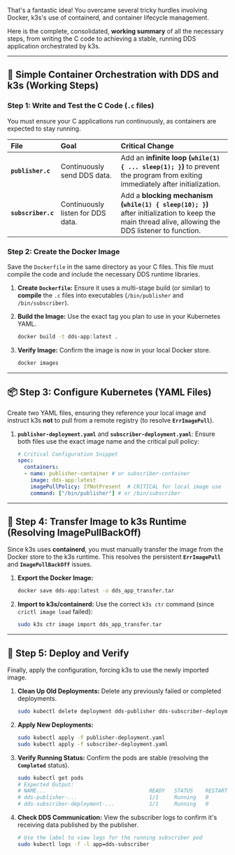That's a fantastic idea\! You overcame several tricky hurdles involving Docker, k3s's use of containerd, and container lifecycle management.

Here is the complete, consolidated, **working summary** of all the necessary steps, from writing the C code to achieving a stable, running DDS application orchestrated by k3s.

-----

## 🚀 Simple Container Orchestration with DDS and k3s (Working Steps)

### Step 1: Write and Test the C Code (`.c` files)

You must ensure your C applications run continuously, as containers are expected to stay running.

| File | Goal | Critical Change |
| :--- | :--- | :--- |
| **`publisher.c`** | Continuously send DDS data. | Add an **infinite loop (`while(1) { ... sleep(1); }`)** to prevent the program from exiting immediately after initialization. |
| **`subscriber.c`** | Continuously listen for DDS data. | Add a **blocking mechanism (`while(1) { sleep(10); }`)** after initialization to keep the main thread alive, allowing the DDS listener to function. |

### Step 2: Create the Docker Image

Save the `Dockerfile` in the same directory as your C files. This file must compile the code and include the necessary DDS runtime libraries.

1.  **Create `Dockerfile`:** Ensure it uses a multi-stage build (or similar) to **compile** the `.c` files into executables (`/bin/publisher` and `/bin/subscriber`).

2.  **Build the Image:** Use the exact tag you plan to use in your Kubernetes YAML.

    ```bash
    docker build -t dds-app:latest .
    ```

3.  **Verify Image:** Confirm the image is now in your local Docker store.

    ```bash
    docker images
    ```

-----

## 📦 Step 3: Configure Kubernetes (YAML Files)

Create two YAML files, ensuring they reference your local image and instruct k3s **not** to pull from a remote registry (to resolve **`ErrImagePull`**).

1.  **`publisher-deployment.yaml`** and **`subscriber-deployment.yaml`**: Ensure both files use the exact image name and the critical pull policy:

    ```yaml
    # Critical Configuration Snippet
    spec:
      containers:
      - name: publisher-container # or subscriber-container
        image: dds-app:latest
        imagePullPolicy: IfNotPresent  # CRITICAL for local image use
        command: ["/bin/publisher"] # or /bin/subscriber
    ```

-----

## 🔌 Step 4: Transfer Image to k3s Runtime (Resolving ImagePullBackOff)

Since k3s uses **containerd**, you must manually transfer the image from the Docker store to the k3s runtime. This resolves the persistent **`ErrImagePull`** and **`ImagePullBackOff`** issues.

1.  **Export the Docker Image:**

    ```bash
    docker save dds-app:latest -o dds_app_transfer.tar
    ```

2.  **Import to k3s/containerd:** Use the correct `k3s ctr` command (since `crictl image load` failed):

    ```bash
    sudo k3s ctr image import dds_app_transfer.tar
    ```

-----

## 🚀 Step 5: Deploy and Verify

Finally, apply the configuration, forcing k3s to use the newly imported image.

1.  **Clean Up Old Deployments:** Delete any previously failed or completed deployments.

    ```bash
    sudo kubectl delete deployment dds-publisher dds-subscriber-deployment
    ```

2.  **Apply New Deployments:**

    ```bash
    sudo kubectl apply -f publisher-deployment.yaml
    sudo kubectl apply -f subscriber-deployment.yaml
    ```

3.  **Verify Running Status:** Confirm the pods are stable (resolving the **`Completed`** status).

    ```bash
    sudo kubectl get pods
    # Expected Output:
    # NAME...                                 READY   STATUS    RESTARTS   AGE
    # dds-publisher-...                       1/1     Running   0          <age>
    # dds-subscriber-deployment-...           1/1     Running   0          <age>
    ```

4.  **Check DDS Communication:** View the subscriber logs to confirm it's receiving data published by the publisher.

    ```bash
    # Use the label to view logs for the running subscriber pod
    sudo kubectl logs -f -l app=dds-subscriber
    ```
